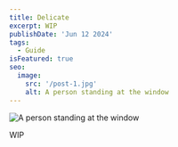```yaml
---
title: Delicate
excerpt: WIP
publishDate: 'Jun 12 2024'
tags:
  - Guide
isFeatured: true
seo:
  image:
    src: '/post-1.jpg'
    alt: A person standing at the window
---
```


![A person standing at the window](/post-1.jpg)

WIP
